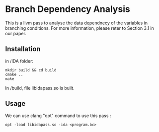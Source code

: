 Branch Dependency Analysis
=============================================================================================================

This is a llvm pass to analyse the data dependnecy of the variables in branching conditions.
For more information, please reter to Section 3.1 in our paper.

## Installation
in /IDA folder:
```
mkdir build && cd build
cmake ..
make
```

In /build, file libidapass.so is built.

## Usage
We can use clang "opt" command to use this pass
:
```
opt -load libidapass.so -ida <program.bc>
```